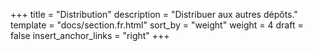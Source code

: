 +++
title = "Distribution"
description = "Distribuer aux autres dépôts."
template = "docs/section.fr.html"
sort_by = "weight"
weight = 4
draft = false
insert_anchor_links = "right"
+++
